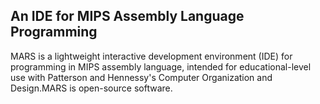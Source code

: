 ## An IDE for MIPS Assembly Language Programming<br>
 MARS is a lightweight interactive development environment (IDE) for programming in MIPS assembly language, intended for educational-level use with Patterson and Hennessy's Computer Organization and Design.MARS is open-source software. 

